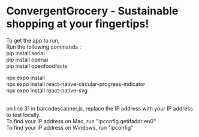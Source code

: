 # ConvergentGrocery - Sustainable shopping at your fingertips!

To get the app to run, <br>
Run the following commands : <br>
pip install serial<br>
pip install openai <br>
pip install openfoodfacts <br>

npx expo install <br>
npx expo install react-native-circular-progress-indicator <br>
npx expo install react-native-svg <br> <br>


on line 31 in barcodescanner.js, replace the IP address with your IP address to test locally. <br>
To find your IP address on Mac, run "ipconfig getifaddr en0" <br>
To find your IP address on Windows, run  "ipconfig" <br>


